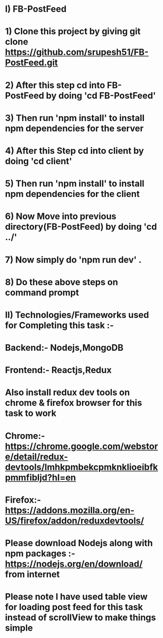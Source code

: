 # I) FB-PostFeed
# 1) Clone this project by giving git clone https://github.com/srupesh51/FB-PostFeed.git
# 2) After this step cd into FB-PostFeed by doing 'cd FB-PostFeed'
# 3) Then run 'npm install' to install npm dependencies for the server 
# 4) After this Step cd into client by doing 'cd client'
# 5) Then run 'npm install' to install npm dependencies for the client
# 6) Now Move into previous directory(FB-PostFeed) by doing 'cd ../'
# 7) Now simply do 'npm run dev' .    
# 8) Do these above steps on command prompt


# II) Technologies/Frameworks used for Completing this task :- 
# Backend:- Nodejs,MongoDB
# Frontend:- Reactjs,Redux

# Also install redux dev tools on chrome & firefox browser for this task to work 
# Chrome:- https://chrome.google.com/webstore/detail/redux-devtools/lmhkpmbekcpmknklioeibfkpmmfibljd?hl=en
# Firefox:- https://addons.mozilla.org/en-US/firefox/addon/reduxdevtools/


# Please download Nodejs along with npm packages :- https://nodejs.org/en/download/ from internet

# Please note I have used table view for loading post feed for this task instead of scrollView to make things simple

